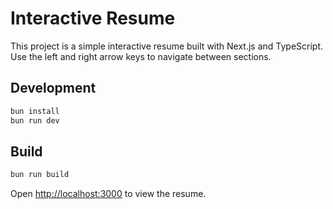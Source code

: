 # Interactive Resume

This project is a simple interactive resume built with Next.js and TypeScript.
Use the left and right arrow keys to navigate between sections.

## Development

```bash
bun install
bun run dev
```

## Build

```bash
bun run build
```

Open [http://localhost:3000](http://localhost:3000) to view the resume.
